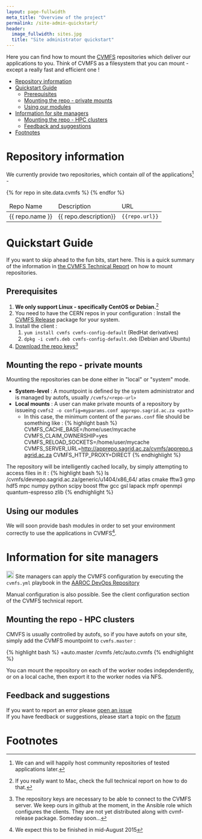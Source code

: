 ```yaml
---
layout: page-fullwidth
meta_title: "Overview of the project"
permalink: /site-admin-quickstart/
header:
  image_fullwidth: sites.jpg
  title: "Site administrator quickstart"
---
```


Here you can find how to mount the [CVMFS](http://cernvm.cern.ch/portal/filesystem) repositories which deliver our applications to you. Think of CVMFS as a filesystem that you can mount - except a really fast and efficient one !

<!-- TOC depth:6 withLinks:1 updateOnSave:1 orderedList:0 -->

- [Repository information](#repository-information)
- [Quickstart Guide](#quickstart-guide)
	- [Prerequisites](#prerequisites)
	- [Mounting the repo - private mounts](#mounting-the-repo-private-mounts)
	- [Using our modules](#using-our-modules)
- [Information for site managers](#information-for-site-managers)
	- [Mounting the repo - HPC clusters](#mounting-the-repo-hpc-clusters)
	- [Feedback and suggestions](#feedback-and-suggestions)
- [Footnotes](#footnotes)
<!-- /TOC -->

# Repository information

We currently provide two repositories, which contain *all* of the applications[^communityreposlater] -

<div class="table-responsive">
<table class="table table-condensed table-bordered">
<thead>
<tr class="table table-header">
<td>Repo Name</td><td>Description</td><td>URL</td>
</tr>
</thead>
{% for repo in site.data.cvmfs %}
<tr class="table table-header">
<td>{{ repo.name }}</td><td style="text-align:left">{{ repo.description}}</td><td align="left"><code>{{repo.url}}</code></td>
</tr>
{% endfor %}
</table>
</div>

# Quickstart Guide

If you want to skip ahead to the fun bits, start here. This is a quick summary of the information in [the CVMFS Technical Report](https://ecsft.cern.ch/dist/cvmfs/cvmfstech-2.1-6.pdf) on how to mount repositories.

## Prerequisites

  1. <i class="fa fa-linux"></i> **We only support  Linux - specifically CentOS or Debian.**[^MacOSX]
  1. You need to have the CERN repos in your configuration :
      <i class="fa fa-arrow-right"></i> Install the [CVMFS Release](https://cernvm.cern.ch/portal/downloads) package for your system.
  1. Install the client :
      1. `yum install cvmfs cvmfs-config-default` (RedHat derivatives)
      1. `dpkg -i cvmfs.deb cvmfs-config-default.deb` (Debian and Ubuntu)
  1. [Download the repo keys](https://github.com/AAROC/DevOps/tree/dev/Ansible/roles/cvmfs/files/etc/cvmfs/keys)[^RepoKeys]

## Mounting the repo - private mounts

Mounting the repositories can be done either in "local" or "system"  mode.

  * **System-level** : A mountpoint is defined by the system administrator and is managed by autofs, usually `/cvmfs/<repo-url>`
  * **Local mounts** : A user can make private mounts of a repository by issueing `cvmfs2 -o config=myparams.conf apprepo.sagrid.ac.za <path>`
    * In this case, the minimum content of the `params.conf` file should be something like :
{% highlight bash %}
CVMFS_CACHE_BASE=/home/user/mycache
CVMFS_CLAIM_OWNERSHIP=yes
CVMFS_RELOAD_SOCKETS=/home/user/mycache
CVMFS_SERVER_URL=http://apprepo.sagrid.ac.za/cvmfs/apprepo.sagrid.ac.za
CVMFS_HTTP_PROXY=DIRECT
{% endhighlight %}

The repository will be intelligently cached locally, by simply attempting to access files in it :
{% highlight bash %}
ls /cvmfs/devrepo.sagrid.ac.za/generic/u1404/x86_64/
atlas  cmake  fftw3  gmp  hdf5    mpc   numpy    python            scipy
boost  fftw   gcc    gsl  lapack  mpfr  openmpi  quantum-espresso  zlib
{% endhighlight %}

## Using our modules

We will soon provide bash modules in order to set your environment correctly to use the applications in CVMFS[^ExpectedAugust].

# Information for site managers

<img src="{{ site.url }}/images/ansible_circleA_black_small.svg" height='20px' width='20px'/> Site managers can apply the CVMFS configuration by executing the `cvmfs.yml` playbook in the [AAROC DevOps Repository](https://github.com/AAROC/DevOps)

<i class="fa fa-hand-o-right"></i> Manual configuration is also possible. See the client configuration section of the CVMFS technical report.

## Mounting the repo - HPC clusters

CMVFS is usually controlled by autofs, so if you have autofs on your site, simply add the CVMFS mountpoint to `cvmfs.master` :

{% highlight bash %}
+auto.master
/cvmfs /etc/auto.cvmfs
{% endhighlight %}

<i class="fa fa-lightbulb-o"></i> You can mount the repository on each of the worker nodes indepdendently, or on a local cache, then export it to the worker nodes via NFS.



## Feedback and suggestions

<div class="row">
  <div class="col-md-6">
    <i class="fa fa-exclamation-circle"></i> If you want to report an <span class="text-danger">error</span> please <a href="https://github.com/AAROC/DevOps/issues/new?&labels=CVMFS&title=Problem%20mounting%20CVMFS%20repo">open an issue <i class="fa fa-exclamation-circle"></i></a> </div>
  <div class="col-md-6"><i class="fa fa-comments-o"></i> If you have feedback or suggestions, please start a topic  on the <a href="http://discourse.sci-gaia.eu">forum <i class="fa fa-comments-o   fa-flip-horizontal"></i></a> </div>
  </div>


# Footnotes

[^MacOSX]: If you really want to Mac, check the full technical report on how to do that.
[^communityreposlater]: We can and will happily host community repositories of tested applications later.
[^ExpectedAugust]: We expect this to be finished in mid-August 2015
[^RepoKeys]: The repository keys are necessary to be able to connect to the CVMFS server. We keep ours in github at the moment, in the Ansible role which configures the clients. They are not yet distributed along with cvmf-release package. Someday soon...
